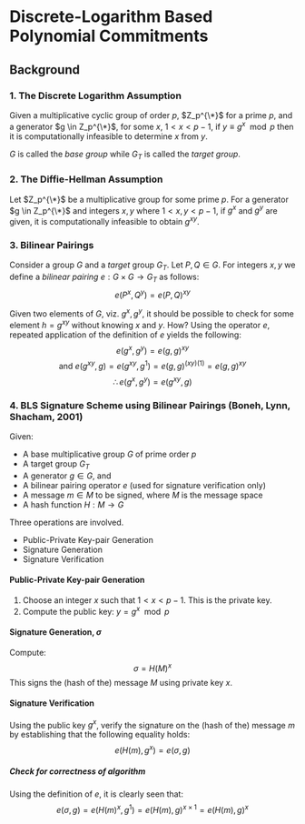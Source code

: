 # Discrete-Logarithm Based Polynomial Commitments #

## Background ##

### 1. The Discrete Logarithm Assumption ###

Given a multiplicative cyclic group of order $p$, $Z_p^{\*}$ for a prime $p$, and a generator $g \in Z_p^{\*}$, for some $x$, $1 < x < p-1$, if $y \equiv g^x \mod p$ then it is computationally infeasible to determine $x$ from $y$.

$G$ is called the *base group* while $G_T$ is called the *target group*.

### 2. The Diffie-Hellman Assumption ###

Let $Z_p^{\*}$ be a multiplicative group for some prime $p$. For a generator $g \in Z_p^{\*}$ and integers $x,y$ where $1 < x,y < p-1$, if $g^x$ and $g^y$ are given, it is computationally infeasible to obtain $g^{xy}$.

### 3. Bilinear Pairings ###

Consider a group $G$ and a *target* group $G_T$. Let $P, Q \in G$. For integers $x, y$ we define a *bilinear pairing* $e: G \times G \rightarrow G_T$ as follows: $$e(P^x,Q^y) = e(P,Q)^{xy}$$

Given two elements of $G$, viz. $g^x, g^y$, it should be possible to check for some element $h = g^{xy}$ without knowing $x$ and $y$.
How? Using the operator $e$, repeated application of the definition of $e$ yields the following:
$$e(g^x, g^y) = e(g, g)^{xy}$$
$$\textrm{and } e(g^{xy}, g) = e(g^{xy}, g^1) = e(g, g)^{(xy)(1)} = e(g, g)^{xy}$$
$$\therefore e(g^x, g^y) = e(g^{xy}, g)$$

### 4. BLS Signature Scheme using Bilinear Pairings (Boneh, Lynn, Shacham, 2001) ###

Given:
- A base multiplicative group $G$ of prime order $p$
- A target group $G_T$
- A generator $g \in G$, and
- A bilinear pairing operator $e$ (used for signature verification only)
- A message $m \in M$ to be signed, where $M$ is the message space
- A hash function $H:M \rightarrow G$

Three operations are involved.
- Public-Private Key-pair Generation
- Signature Generation
- Signature Verification

#### Public-Private Key-pair Generation ####

1. Choose an integer $x$ such that $1 < x < p-1$. This is the private key.
2. Compute the public key: $y = g^x \mod p$

#### Signature Generation, $\sigma$ ####
Compute:
$$\sigma = H(M)^x$$
This signs the (hash of the) message $M$ using private key $x$.

#### Signature Verification ####
Using the public key $g^x$, verify the signature on the (hash of the) message $m$ by establishing that the following equality holds:
$$e(H(m), g^x) = e(\sigma, g)$$

##### Check for correctness of algorithm #####
Using the definition of $e$, it is clearly seen that:
$$e(\sigma, g) = e(H(m)^x, g^1) = e(H(m), g)^{x\times 1} = e(H(m), g)^x$$
